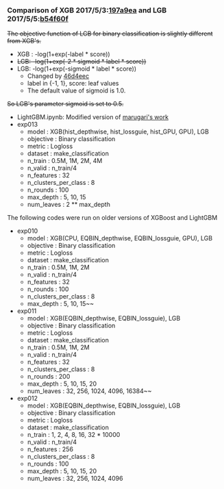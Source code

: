 ### Comparison of XGB 2017/5/3:[197a9ea](https://github.com/dmlc/xgboost/tree/197a9eacc5e895b27556acc7157eafb8815456fb) and LGB 2017/5/5:[b54f60f](https://github.com/Microsoft/LightGBM/tree/b54f60f348ee7be1780f7f7aa0debc60acbb782d)

~~The objective function of LGB for binary classification is slightly different from XGB's.~~

* XGB : -log(1+exp(-label * score))
* ~~LGB: -log(1+exp(-2 * sigmoid * label * score))~~
* LGB: -log(1+exp(-sigmoid * label * score))
  * Changed by [46d4eec](https://github.com/Microsoft/LightGBM/commit/46d4eecf2e20ed970fa4f1dbfcf6b146c19a7597)
  * label in {-1, 1}, score: leaf values
  * The default value of sigmoid is 1.0.

~~So LGB's parameter sigmoid is set to 0.5.~~

* LightGBM.ipynb: Modified version of [marugari's work](https://github.com/marugari/Notebooks/blob/ed6aa7835579ce9143850ed5956912895c984d56/LightGBM.ipynb)
* exp013
  * model                : XGB(hist_depthwise, hist_lossguie, hist_GPU, GPU), LGB
  * objective            : Binary classification
  * metric               : Logloss
  * dataset              : make_classification
  * n_train              : 0.5M, 1M, 2M, 4M
  * n_valid              : n_train/4
  * n_features           : 32
  * n_clusters_per_class : 8
  * n_rounds             : 100
  * max_depth            : 5, 10, 15
  * num_leaves           : 2 ** max_depth
  
The following codes were run on older versions of XGBoost and LightGBM
* exp010
  * model                : XGB(CPU, EQBIN_depthwise, EQBIN_lossguie, GPU), LGB
  * objective            : Binary classification
  * metric               : Logloss
  * dataset              : make_classification
  * n_train              : 0.5M, 1M, 2M
  * n_valid              : n_train/4
  * n_features           : 32
  * n_rounds             : 100
  * n_clusters_per_class : 8
  * max_depth            : 5, 10, 15~~
* exp011
  * model                : XGB(EQBIN_depthwise, EQBIN_lossguie), LGB
  * objective            : Binary classification
  * metric               : Logloss
  * dataset              : make_classification
  * n_train              : 0.5M, 1M, 2M
  * n_valid              : n_train/4
  * n_features           : 32
  * n_clusters_per_class : 8
  * n_rounds             : 200
  * max_depth            : 5, 10, 15, 20
  * num_leaves           : 32, 256, 1024, 4096, 16384~~
* exp012
  * model                : XGB(EQBIN_depthwise, EQBIN_lossguie), LGB
  * objective            : Binary classification
  * metric               : Logloss
  * dataset              : make_classification
  * n_train              : 1, 2, 4, 8, 16, 32 * 10000
  * n_valid              : n_train/4
  * n_features           : 256
  * n_clusters_per_class : 8
  * n_rounds             : 100
  * max_depth            : 5, 10, 15, 20
  * num_leaves           : 32, 256, 1024, 4096

